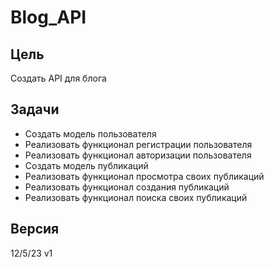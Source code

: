 # Blog_API

## Цель
Создать API для блога

## Задачи
- Создать модель пользователя
- Реализовать функционал регистрации пользователя
- Реализовать функционал авторизации пользователя
- Создать модель публикаций
- Реализовать функционал просмотра своих публикаций
- Реализовать функционал создания публикаций
- Реализовать функционал поиска своих публикаций

## Версия
12/5/23 v1